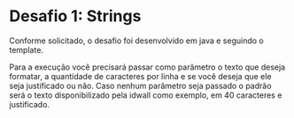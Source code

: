 # Desafio 1: Strings

Conforme solicitado, o desafio foi desenvolvido em java e seguindo o template. 

Para a execução você precisará passar como parâmetro o texto que deseja formatar,
a quantidade de caracteres por linha e se você deseja que ele seja justificado ou não.
Caso nenhum parâmetro seja passado o padrão será o texto disponibilizado pela idwall como
exemplo, em 40 caracteres e justificado.
